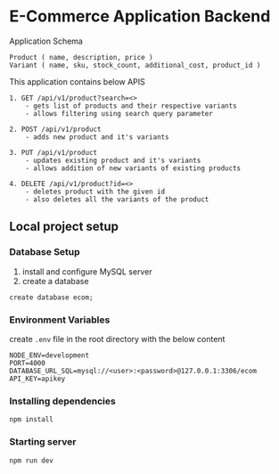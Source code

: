 # E-Commerce Application Backend

Application Schema

```
Product ( name, description, price )
Variant ( name, sku, stock_count, additional_cost, product_id )
```

This application contains below APIS
```
1. GET /api/v1/product?search=<>
    - gets list of products and their respective variants
    - allows filtering using search query parameter

2. POST /api/v1/product
    - adds new product and it's variants

3. PUT /api/v1/product
    - updates existing product and it's variants
    - allows addition of new variants of existing products

4. DELETE /api/v1/product?id=<>
    - deletes product with the given id
    - also deletes all the variants of the product
```

## Local project setup

### Database Setup
1. install and configure MySQL server
2. create a database
```
create database ecom;
```

### Environment Variables
create `.env` file in the root directory with the below content
```
NODE_ENV=development
PORT=4000
DATABASE_URL_SQL=mysql://<user>:<password>@127.0.0.1:3306/ecom
API_KEY=apikey
```

### Installing dependencies

```
npm install
```

### Starting server

```
npm run dev
```
